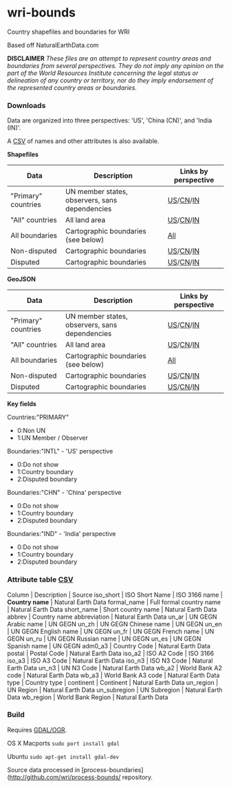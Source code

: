# wri-bounds
Country shapefiles and boundaries for WRI

Based off NaturalEarthData.com

**DISCLAIMER** _These files are an attempt to represent country areas and boundaries from several perspectives. They do not imply any opinion on the part of the World Resources Institute concerning the legal status or delineation of any country or territory, nor do they imply endorsement of the represented country areas or boundaries._

### Downloads

Data are organized into three perspectives: 'US', 'China (CN)', and 'India (IN)'.

A [CSV](https://github.com/wri/wri-bounds/blob/master/dist/all_bounds.zip?raw=true) of names and other attributes is also available.

**Shapefiles**

Data | Description | Links by perspective
------ | ------ | ------
"Primary" countries | UN member states, observers, sans dependencies | [US](https://github.com/wri/wri-bounds/blob/master/dist/all_primary_countries.zip?raw=true)/[CN](https://github.com/wri/wri-bounds/blob/master/dist/china_primary_countries.zip?raw=true)/[IN](https://github.com/wri/wri-bounds/blob/master/dist/india_primary_countries.zip?raw=true)
"All" countries | All land area | [US](https://github.com/wri/wri-bounds/blob/master/dist/all_countries.zip?raw=true)/[CN](https://github.com/wri/wri-bounds/blob/master/dist/china_countries.zip?raw=true)/[IN](https://github.com/wri/wri-bounds/blob/master/dist/india_countries.zip?raw=true)
All boundaries | Cartographic boundaries (see below) | [All](https://github.com/wri/wri-bounds/blob/master/dist/all_bounds.zip?raw=true)
Non-disputed | Cartographic boundaries | [US](https://github.com/wri/wri-bounds/blob/master/dist/intl_country_bounds.zip?raw=true)/[CN](https://github.com/wri/wri-bounds/blob/master/dist/cn_country_bounds.zip?raw=true)/[IN](https://github.com/wri/wri-bounds/blob/master/dist/in_country_bounds.zip?raw=true)
Disputed | Cartographic boundaries | [US](https://github.com/wri/wri-bounds/blob/master/dist/intl_disputed_bounds.zip?raw=true)/[CN](https://github.com/wri/wri-bounds/blob/master/dist/cn_disputed_bounds.zip?raw=true)/[IN](https://github.com/wri/wri-bounds/blob/master/dist/in_disputed_bounds.zip?raw=true)

**GeoJSON**

Data | Description | Links by perspective
------ | ------ | ------
"Primary" countries | UN member states, observers, sans dependencies | [US](https://github.com/wri/wri-bounds/blob/master/dist/all_primary_countries.geojson?raw=true)/[CN](https://github.com/wri/wri-bounds/blob/master/dist/china_primary_countries.geojson?raw=true)/[IN](https://github.com/wri/wri-bounds/blob/master/dist/india_primary_countries.geojson?raw=true)
"All" countries | All land area | [US](https://github.com/wri/wri-bounds/blob/master/dist/all_countries.geojson?raw=true)/[CN](https://github.com/wri/wri-bounds/blob/master/dist/china_countries.geojson?raw=true)/[IN](https://github.com/wri/wri-bounds/blob/master/dist/india_countries.geojson?raw=true)
All boundaries | Cartographic boundaries (see below) | [All](https://github.com/wri/wri-bounds/blob/master/dist/all_bounds.geojson?raw=true)
Non-disputed | Cartographic boundaries | [US](https://github.com/wri/wri-bounds/blob/master/dist/intl_country_bounds.geojson?raw=true)/[CN](https://github.com/wri/wri-bounds/blob/master/dist/cn_country_bounds.geojson?raw=true)/[IN](https://github.com/wri/wri-bounds/blob/master/dist/in_country_bounds.geojson?raw=true)
Disputed | Cartographic boundaries | [US](https://github.com/wri/wri-bounds/blob/master/dist/intl_disputed_bounds.geojson?raw=true)/[CN](https://github.com/wri/wri-bounds/blob/master/dist/cn_disputed_bounds.geojson?raw=true)/[IN](https://github.com/wri/wri-bounds/blob/master/dist/in_disputed_bounds.geojson?raw=true)

**Key fields**

Countries:"PRIMARY"
- 0:Non UN
- 1:UN Member / Observer

Boundaries:"INTL" - 'US' perspective
- 0:Do not show
- 1:Country boundary
- 2:Disputed boundary

Boundaries:"CHN" - 'China' perspective
- 0:Do not show
- 1:Country boundary
- 2:Disputed boundary

Boundaries:"IND" - 'India' perspective
- 0:Do not show
- 1:Country boundary
- 2:Disputed boundary

### Attribute table [CSV](https://github.com/wri/wri-bounds/blob/master/dist/countries.csv)

Column | Description | Source
iso_short | ISO Short Name | ISO 3166
name | **Country name** | Natural Earth Data
formal\_name | Full formal country name | Natural Earth Data
short\_name | Short country name | Natural Earth Data
abbrev | Country name abbreviation | Natural Earth Data
un\_ar | UN GEGN Arabic name | UN GEGN
un\_zh | UN GEGN Chinese name | UN GEGN
un\_en | UN GEGN English name | UN GEGN
un\_fr | UN GEGN French name | UN GEGN
un\_ru | UN GEGN Russian name | UN GEGN
un\_es | UN GEGN Spanish name | UN GEGN
adm0\_a3 | Country Code | Natural Earth Data
postal | Postal Code | Natural Earth Data
iso\_a2 | ISO A2 Code | ISO 3166
iso\_a3 | ISO A3 Code | Natural Earth Data
iso\_n3 | ISO N3 Code | Natural Earth Data
un\_n3 | UN N3 Code | Natural Earth Data
wb\_a2 | World Bank A2 code | Natural Earth Data
wb\_a3 | World Bank A3 code | Natural Earth Data
type | Country type |
continent | Continent | Natural Earth Data
un\_region | UN Region | Natural Earth Data
un\_subregion | UN Subregion | Natural Earth Data
wb\_region | World Bank Region | Natural Earth Data

### Build

Requires [GDAL/OGR](http://www.gdal.org/index.html).

OS X Macports
```sudo port install gdal```

Ubuntu
```sudo apt-get install gdal-dev```

Source data processed in [process-boundaries](http://github.com/wri/process-bounds/ repository.
